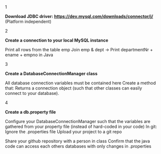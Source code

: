 1

**Download JDBC driver: https://dev.mysql.com/downloads/connector/j/**
(Platform independent)

2

**Create a connection to your local MySQL instance**

Print all rows from the table emp
Join emp & dept -> Print departmentNr + ename + empno in Java

3

**Create a DatabaseConnectionManager class**

All database connection variables must be contained here
Create a method that:
Returns a connection object (such that other classes can easily connect to your database).

4

**Create a db.property file**

Configure your DatabaseConnectionManager such that the variables are gathered from your 
property file (instead of hard-coded in your code)
In git: Ignore the .properties file
Upload your project to a git repo

Share your github repository with a person in class
Confirm that the java code can access each others databases with only changes in .properties
